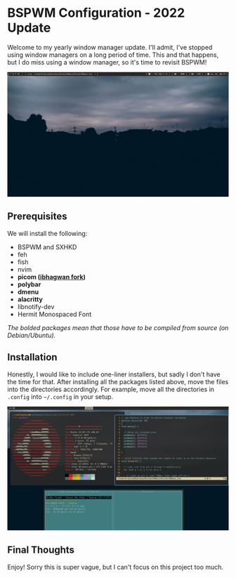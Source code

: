 # BSPWM Configuration - 2022 Update

Welcome to my yearly window manager update. I'll admit, I've stopped using window managers on a long period of time. This and that happens, but I do miss using a window manager, so it's time to revisit BSPWM!

![My Desktop](imgs/main.jpg)

## Prerequisites

We will install the following:

- BSPWM and SXHKD
- feh
- fish
- nvim
- **picom ([ibhagwan fork](https://github.com/ibhagwan/picom))**
- **polybar**
- **dmenu**
- **alacritty**
- libnotify-dev
- Hermit Monospaced Font

*The bolded packages mean that those have to be compiled from source (on Debian/Ubuntu).*

## Installation

Honestly, I would like to include one-liner installers, but sadly I don't have the time for that. After installing all the packages listed above, move the files into the directories accordingly. For example, move all the directories in `.config` into `~/.config` in your setup.

![Doing some activities](imgs/activities.jpg)

## Final Thoughts

Enjoy! Sorry this is super vague, but I can't focus on this project too much.
